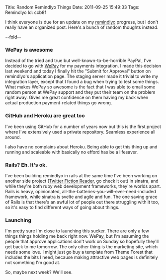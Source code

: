 Title: Random Remindlyo Things
Date:  2011-09-25 15:49:33
Tags:  Remindlyo
Id:    ccb8f

I think everyone is due for an update on my [remindlyo](http://www.remindlyo.com) progress, but I don't really have an organized post. Here's a bunch of random thoughts instead.

--fold--

### WePay is awesome

Instead of the tried and true but well-known-to-be-horrible PayPal, I've decided to go with [WePay](http://www.wepay.com) for my payments integration. I made this decision last weekend and today I finally hit the "Submit for Approval" button on remindlyo's application page. The staging server made it trivial to write my integration layer, except that I found a bug when trying to test some things. What makes WePay so awesome is the fact that I was able to email some random person at WePay support and they put their team on the problem right away. Gives me great confidence on them having my back when actual production payment-related things go wrong.


### GitHub and Heroku are great too

I've been using GitHub for a number of years now but this is the first project where I've extensively used a private repository. Seamless experience all around.

I also have no complains about Heroku. Being able to get this thing up and running and scaleable with basically no efford has be a lifesaver. 

### Rails? Eh. It's ok.


I've been building remindlyo in rails at the same time I've been working on another side project ([Twitter Fiction Reader](http://twitter-fiction-reader.herokuapp.com), go check it out) in sinatra, and while they're both ruby web development frameworks, they're worlds apart. Rails is heavy, opinionated, all-the-batteries-you-will-ever-need-included framework, while sinatra is svelte and agile and fun. The one saving grace of Rails is that there's an awful lot of people out there struggling with it too, so it's easy to find different ways of going about things. 

### Launching

I'm pretty sure I'm close to launching this sucker. There are only a few things things holding me back right now. WePay, but I'm assuming the people that approve applications don't work on Sunday so hopefully they'll get back to me tomorrow. The only other thing is the marketing site, which needs some love. I might just go buy a template from Theme Forest that includes the bits I need, because making attractive web pages is definitely not something I'm good at.

So, maybe next week? We'll see.
